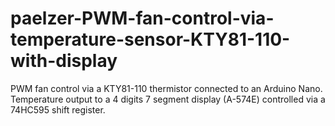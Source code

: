 # paelzer-PWM-fan-control-via-temperature-sensor-KTY81-110-with-display
PWM fan control via a KTY81-110 thermistor connected to an Arduino Nano. Temperature output to a 4 digits 7 segment display  (A-574E) controlled via a 74HC595 shift register.
